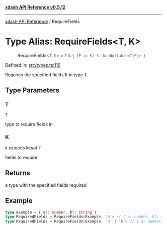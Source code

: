 [**xdash API Reference v0.5.12**](index.md)

***

[xdash API Reference](/xdash/api/index.md) / RequireFields

# Type Alias: RequireFields\<T, K\>

> **RequireFields**\<`T`, `K`\> = `T` & `{ [P in K]-?: NonNullable<T[P]> }`

Defined in: [src/types.ts:119](https://github.com/shtse8/xdash/blob/ed88c6e7ad3be9e5e1e06776f9ca07ed27d97c13/src/types.ts#L119)

Requires the specified fields K in type T.

## Type Parameters

### T

`T`

type to require fields in

### K

`K` *extends* keyof `T`

fields to require

## Returns

a type with the specified fields required

## Example

```ts
type Example = { a?: number, b?: string }
type RequiredFields = RequireFields<Example, 'a'> // { a: number, b?: string }
type RequiredFields = RequireFields<Example, 'a' | 'b'> // { a: number, b: string }
```
